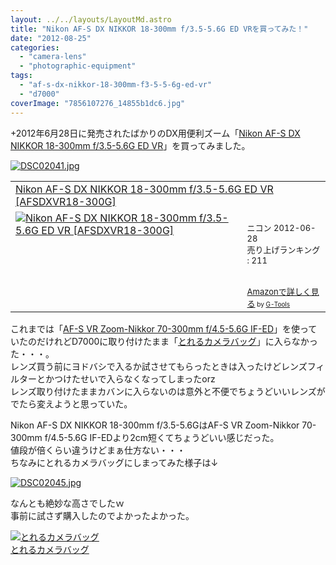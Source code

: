 ```yaml
---
layout: ../../layouts/LayoutMd.astro
title: "Nikon AF-S DX NIKKOR 18-300mm f/3.5-5.6G ED VRを買ってみた！"
date: "2012-08-25"
categories: 
  - "camera-lens"
  - "photographic-equipment"
tags: 
  - "af-s-dx-nikkor-18-300mm-f3-5-5-6g-ed-vr"
  - "d7000"
coverImage: "7856107276_14855b1dc6.jpg"
---
```


+2012年6月28日に発売されたばかりのDX用便利ズーム「[Nikon AF-S DX NIKKOR 18-300mm f/3.5-5.6G ED VR](http://www.nikon-image.com/products/lens/af/dx/zoom/af-s_dx_18-300mmf35-56g_ed_vr.htm)」を買ってみました。

[![DSC02041.jpg](/wp/images/9031584080_5d3af2d5fe.jpg)](http://www.flickr.com/photos/67522130@N08/9031584080/ "DSC02041.jpg")

<table cellpadding="5" border="0"><tbody><tr><td colspan="2"><a href="https://www.amazon.co.jp/exec/obidos/ASIN/B008BE3O64/mizuka123-22/" target="_top">Nikon AF-S DX NIKKOR 18-300mm f/3.5-5.6G ED VR [AFSDXVR18-300G]</a></td></tr><tr><td valign="top"><a href="https://www.amazon.co.jp/exec/obidos/ASIN/B008BE3O64/mizuka123-22/" target="_top"><img border="0" alt="Nikon AF-S DX NIKKOR 18-300mm f/3.5-5.6G ED VR [AFSDXVR18-300G]" src="images/310zl07wuBL._SL160_.jpg"></a></td><td valign="top"><font size="-1"><br>ニコン 2012-06-28<br>売り上げランキング : 211<br><br><br><a href="https://www.amazon.co.jp/exec/obidos/ASIN/B008BE3O64/mizuka123-22/" target="_top">Amazonで詳しく見る</a></font><font size="-2"> by <a href="http://www.goodpic.com/mt/aws/index.html">G-Tools</a></font></td></tr></tbody></table>

これまでは「[AF-S VR Zoom-Nikkor 70-300mm f/4.5-5.6G IF-ED](http://www.nikon-image.com/products/lens/af/fx/zoom/af-s_vr_70-300mmf45-56g_if-ed.htm)」を使っていたのだけれどD7000に取り付けたまま「[とれるカメラバッグ](http://superclassic.jp/?pid=31040793)」に入らなかった・・・。  
レンズ買う前にヨドバシで入るか試させてもらったときは入ったけどレンズフィルターとかつけたせいで入らなくなってしまったorz  
レンズ取り付けたままカバンに入らないのは意外と不便でちょうどいいレンズがでたら変えようと思っていた。

Nikon AF-S DX NIKKOR 18-300mm f/3.5-5.6GはAF-S VR Zoom-Nikkor 70-300mm f/4.5-5.6G IF-EDより2cm短くてちょうどいい感じだった。  
値段が倍くらい違うけどまぁ仕方ない・・・  
ちなみにとれるカメラバッグにしまってみた様子は↓

[![DSC02045.jpg](/wp/images/9029357701_8800c514f3.jpg)](http://www.flickr.com/photos/67522130@N08/9029357701/ "DSC02045.jpg")

なんとも絶妙な高さでしたｗ  
事前に試さず購入したのでよかったよかった。

[![とれるカメラバッグ](/wp/images/417vp4RSUCL._SL160_.jpg)  
とれるカメラバッグ  
](https://www.amazon.co.jp/exec/obidos/ASIN/B0063D6HDM/mizuka123-22/ref=nosim)
